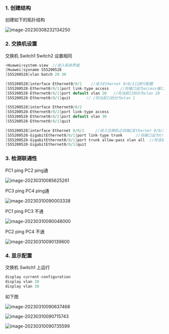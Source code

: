 ### 1. 创建结构

创建如下的拓扑结构

![image-20230308232134250](image\image-20230308232134250.png)

### 2. 交换机设置

交换机 Switch1 Switch2 设置相同

```c++
<Huawei>system-view	 //进入系统界面
[Huawei]sysname S55200528
[S55200528]vlan batch 20 30
    
[S55200528]interface Ethernet0/0/1	  //进入Ethernet 0/0/1口进行配置
[S55200528-Ethernet0/0/1]port link-type access     //将接口设为access接口
[S55200528-Ethernet0/0/1]port default vlan 20	//将当前口划分为vlan 20
[S55200528-Ethernet0/0/1]quit		// /将当前口划分为vlan 1
    
[S55200528]interface Ethernet0/0/2	
[S55200528-Ethernet0/0/2]port link-type access
[S55200528-Ethernet0/0/2]port default vlan 30
[S55200528-Ethernet0/0/2]quit
    
[S55200528]interface Ethernet 0/0/3		//进入交换机之间端口Ethernet 0/0/3口进行配置
[S55200528-GigabitEthernet0/0/1]port link-type trunk      //将接口设为trunk接口，并允许vlan 20 30通过 
[S55200528-GigabitEthernet0/0/1]port trunk allow-pass vlan all	//将该接口设置为所有VLAN可通行
[S55200528-GigabitEthernet0/0/1]quit
```

### 3. 检测联通性

PC1 ping PC2 ping通

![image-20230310085625261](image\image-20230310085625261.png)

PC3 ping PC4 ping通

![image-20230310090003338](image\image-20230310090003338.png)

PC1 ping PC3 不通

![image-20230310090048000](image\image-20230310090048000.png)

PC2 ping PC4 不通

![image-20230310090139600](image\image-20230310090139600.png)

### 4. 显示配置

交换机 Switch1 上运行

```c++
display current-configuration
display vlan 20
display vlan 30
```

如下图

![image-20230310090637468](image\image-20230310090637468.png)

![image-20230310090715743](image\image-20230310090715743.png)

![image-20230310090735599](image\image-20230310090735599.png)
